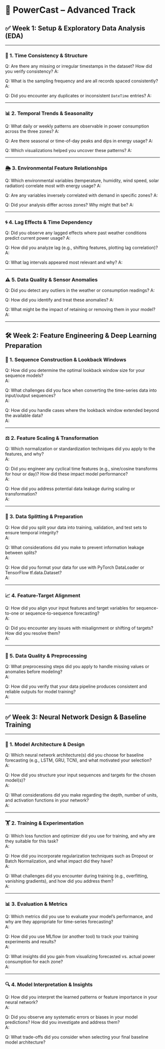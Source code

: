 # 🔴 PowerCast – Advanced Track

## ✅ Week 1: Setup & Exploratory Data Analysis (EDA)

---

### 🧭 1. Time Consistency & Structure

Q: Are there any missing or irregular timestamps in the dataset? How did you verify consistency?
A:

Q: What is the sampling frequency and are all records spaced consistently?
A:

Q: Did you encounter any duplicates or inconsistent `DateTime` entries?
A:

---

### 📊 2. Temporal Trends & Seasonality

Q: What daily or weekly patterns are observable in power consumption across the three zones?
A:

Q: Are there seasonal or time-of-day peaks and dips in energy usage?
A:

Q: Which visualizations helped you uncover these patterns?
A:

---

### 🌦️ 3. Environmental Feature Relationships

Q: Which environmental variables (temperature, humidity, wind speed, solar radiation) correlate most with energy usage?
A:

Q: Are any variables inversely correlated with demand in specific zones?
A:

Q: Did your analysis differ across zones? Why might that be?
A:

---

### 🌀 4. Lag Effects & Time Dependency

Q: Did you observe any lagged effects where past weather conditions predict current power usage?
A:

Q: How did you analyze lag (e.g., shifting features, plotting lag correlation)?
A:

Q: What lag intervals appeared most relevant and why?
A:

---

### ⚠️ 5. Data Quality & Sensor Anomalies

Q: Did you detect any outliers in the weather or consumption readings?
A:

Q: How did you identify and treat these anomalies?
A:

Q: What might be the impact of retaining or removing them in your model?
A:

---

## 🛠️ Week 2: Feature Engineering & Deep Learning Preparation

### 🔄 1. Sequence Construction & Lookback Windows

Q: How did you determine the optimal lookback window size for your sequence models?  
A:

Q: What challenges did you face when converting the time-series data into input/output sequences?  
A:

Q: How did you handle cases where the lookback window extended beyond the available data?  
A:

---

### ⚖️ 2. Feature Scaling & Transformation

Q: Which normalization or standardization techniques did you apply to the features, and why?  
A:

Q: Did you engineer any cyclical time features (e.g., sine/cosine transforms for hour or day)? How did these impact model performance?  
A:

Q: How did you address potential data leakage during scaling or transformation?  
A:

---

### 🧩 3. Data Splitting & Preparation

Q: How did you split your data into training, validation, and test sets to ensure temporal integrity?  
A:

Q: What considerations did you make to prevent information leakage between splits?  
A:

Q: How did you format your data for use with PyTorch DataLoader or TensorFlow tf.data.Dataset?  
A:

---

### 📈 4. Feature-Target Alignment

Q: How did you align your input features and target variables for sequence-to-one or sequence-to-sequence forecasting?  
A:

Q: Did you encounter any issues with misalignment or shifting of targets? How did you resolve them?  
A:

---

### 🧪 5. Data Quality & Preprocessing

Q: What preprocessing steps did you apply to handle missing values or anomalies before modeling?  
A:

Q: How did you verify that your data pipeline produces consistent and reliable outputs for model training?  
A:

---

## ✅ Week 3: Neural Network Design & Baseline Training

---

### 🧠 1. Model Architecture & Design

Q: Which neural network architecture(s) did you choose for baseline forecasting (e.g., LSTM, GRU, TCN), and what motivated your selection?  
A:

Q: How did you structure your input sequences and targets for the chosen model(s)?  
A:

Q: What considerations did you make regarding the depth, number of units, and activation functions in your network?  
A:

---

### 🏋️ 2. Training & Experimentation

Q: Which loss function and optimizer did you use for training, and why are they suitable for this task?  
A:

Q: How did you incorporate regularization techniques such as Dropout or Batch Normalization, and what impact did they have?  
A:

Q: What challenges did you encounter during training (e.g., overfitting, vanishing gradients), and how did you address them?  
A:

---

### 📊 3. Evaluation & Metrics

Q: Which metrics did you use to evaluate your model’s performance, and why are they appropriate for time-series forecasting?  
A:

Q: How did you use MLflow (or another tool) to track your training experiments and results?  
A:

Q: What insights did you gain from visualizing forecasted vs. actual power consumption for each zone?  
A:

---

### 🔍 4. Model Interpretation & Insights

Q: How did you interpret the learned patterns or feature importance in your neural network?  
A:

Q: Did you observe any systematic errors or biases in your model predictions? How did you investigate and address them?  
A:

Q: What trade-offs did you consider when selecting your final baseline model architecture?

